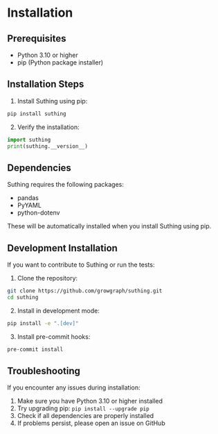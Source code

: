 # Installation

## Prerequisites

- Python 3.10 or higher
- pip (Python package installer)

## Installation Steps

1. Install Suthing using pip:

```bash
pip install suthing
```

2. Verify the installation:

```python
import suthing
print(suthing.__version__)
```

## Dependencies

Suthing requires the following packages:

- pandas
- PyYAML
- python-dotenv

These will be automatically installed when you install Suthing using pip.

## Development Installation

If you want to contribute to Suthing or run the tests:

1. Clone the repository:
```bash
git clone https://github.com/growgraph/suthing.git
cd suthing
```

2. Install in development mode:
```bash
pip install -e ".[dev]"
```

3. Install pre-commit hooks:
```bash
pre-commit install
```

## Troubleshooting

If you encounter any issues during installation:

1. Make sure you have Python 3.10 or higher installed
2. Try upgrading pip: `pip install --upgrade pip`
3. Check if all dependencies are properly installed
4. If problems persist, please open an issue on GitHub 